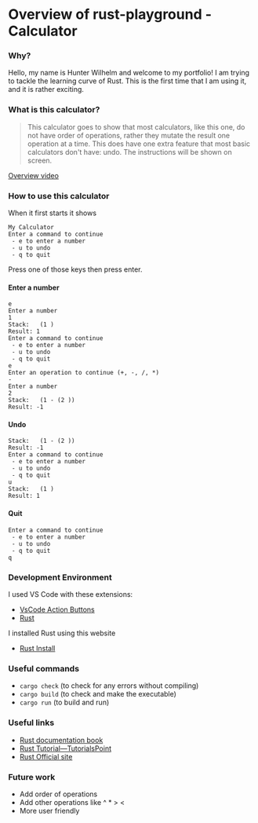 
# Overview of rust-playground - Calculator

### Why?
Hello, my name is Hunter Wilhelm and welcome to my portfolio! I am trying to tackle the learning curve of Rust. This is the first time that I am using it, and it is rather exciting.


### What is this calculator?
> This calculator goes to show that most calculators, like this one, do not have
order of operations, rather they mutate the result one operation at a time.
This does have one extra feature that most basic calculators don't have: undo.
The instructions will be shown on screen.

[Overview video](https://youtu.be/qPufl3Loyj4)

### How to use this calculator
When it first starts it shows
```
My Calculator
Enter a command to continue
 - e to enter a number
 - u to undo
 - q to quit
```
Press one of those keys then press enter.

#### Enter a number
```
e
Enter a number
1
Stack:   (1 )
Result: 1
Enter a command to continue
 - e to enter a number
 - u to undo
 - q to quit
e
Enter an operation to continue (+, -, /, *)
-  
Enter a number
2
Stack:   (1 - (2 ))
Result: -1
```

#### Undo
```
Stack:   (1 - (2 ))
Result: -1
Enter a command to continue
 - e to enter a number
 - u to undo
 - q to quit
u
Stack:   (1 )
Result: 1
```

#### Quit
```
Enter a command to continue
 - e to enter a number
 - u to undo
 - q to quit
q
```

### Development Environment
I used VS Code with these extensions:
* [VsCode Action Buttons](https://marketplace.visualstudio.com/items?itemName=seunlanlege.action-buttons)
* [Rust](https://marketplace.visualstudio.com/items?itemName=rust-lang.rust)

I installed Rust using this website
* [Rust Install](https://www.rust-lang.org/tools/install)

###  Useful commands
- `cargo check` (to check for any errors without compiling)
- `cargo build` (to check and make the executable)
- `cargo run` (to build and run)

###  Useful links
- [Rust documentation book](https://doc.rust-lang.org/book/ch00-00-introduction.html)
- [Rust Tutorial—TutorialsPoint](https://www.tutorialspoint.com/rust/index.htm)
- [Rust Official site](https://www.rust-lang.org/)

### Future work
* Add order of operations
* Add other operations like ^ * > <
* More user friendly